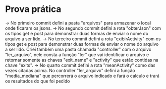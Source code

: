# Prova prática
-> No primeiro commit defini a pasta "arquivos" para armazenar o local onde ficaram os jsons.
-> No segundo commit defini a rota "obterJson" com os tipos get e post para demonstrar duas formas de enviar o nome do arquivo a ser lido.
-> No terceiro commit defini a rota "exibirActivity" com os tipos get e post para demonstrar duas formas de enviar o nome do arquivo a ser lido. Criei também uma pasta chamada "controller" com o arquivo "ler_arquivo", nele consta a função "ler" que vai identificar o arquivo e retornar somente as chaves "exit_name" e "activity" que estão contidas na chave "exits".
-> No quarto commit defini a rota "meanActivity" como das vezes citadas acima. No controller "ler_arquivo" defini a função "media_mediana" que percorrerá o arquivo indicado e fará o calculo e trará os resultados do que foi pedido